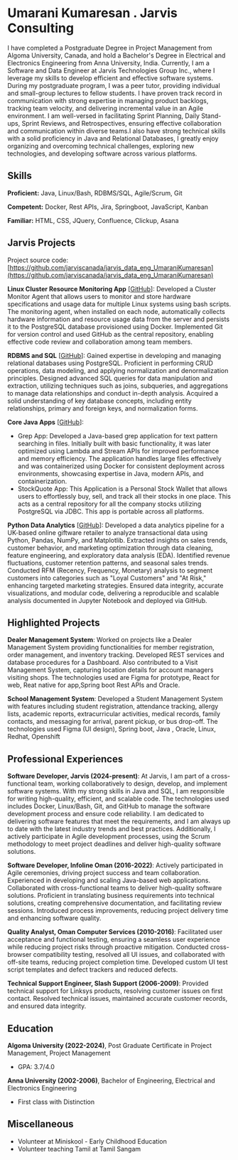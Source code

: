 # Umarani Kumaresan . Jarvis Consulting

I have completed a Postgraduate Degree in Project Management from Algoma University, Canada, and hold a Bachelor's Degree in Electrical and Electronics Engineering from Anna University, India. Currently, I am a Software and Data Engineer at Jarvis Technologies Group Inc., where I leverage my skills to develop efficient and effective software systems. During my postgraduate program, I was a peer tutor, providing individual and small-group lectures to fellow students. I have proven track record in communication with strong expertise in managing product backlogs, tracking team velocity, and delivering incremental value in an Agile environment. I am well-versed in facilitating Sprint Planning, Daily Stand-ups, Sprint Reviews, and Retrospectives, ensuring effective collaboration and communication within diverse teams.I also have strong technical skills with a solid proficiency in Java and Relational Databases, I greatly enjoy organizing and overcoming technical challenges, exploring new technologies, and developing software across various platforms.

## Skills

**Proficient:** Java, Linux/Bash, RDBMS/SQL, Agile/Scrum, Git

**Competent:** Docker, Rest APIs, Jira, Springboot, JavaScript, Kanban

**Familiar:** HTML, CSS, JQuery, Confluence, Clickup, Asana

## Jarvis Projects

Project source code: [https://github.com/jarviscanada/jarvis_data_eng_UmaraniKumaresan](https://github.com/jarviscanada/jarvis_data_eng_UmaraniKumaresan)


**Linux Cluster Resource Monitoring App** [[GitHub](https://github.com/jarviscanada/jarvis_data_eng_UmaraniKumaresan/tree/master/linux_sql)]: Developed a Cluster Monitor Agent that allows users to monitor and store hardware specifications and usage data for multiple Linux systems using bash scripts. The monitoring agent, when installed on each node, automatically collects hardware information and resource usage data from the server and persists it to the PostgreSQL database provisioned using Docker. Implemented Git for version control and used GitHub as the central repository, enabling effective code review and collaboration among team members.

**RDBMS and SQL** [[GitHub](https://github.com/jarviscanada/jarvis_data_eng_UmaraniKumaresan/tree/master/sql)]: Gained expertise in developing and managing relational databases using PostgreSQL. Proficient in performing CRUD operations, data modeling, and applying normalization and denormalization principles. Designed advanced SQL queries for data manipulation and extraction, utilizing techniques such as joins, subqueries, and aggregations to manage data relationships and conduct in-depth analysis. Acquired a solid understanding of key database concepts, including entity relationships, primary and foreign keys, and normalization forms.

**Core Java Apps** [[GitHub](https://github.com/jarviscanada/jarvis_data_eng_UmaraniKumaresan/tree/master/core_java)]:
      
  - Grep App: Developed a Java-based grep application for text pattern searching in files. Initially built with basic functionality, it was later optimized using Lambda and Stream APIs for improved performance and memory efficiency. The application handles large files effectively and was containerized using Docker for consistent deployment across environments, showcasing expertise in Java, modern APIs, and containerization.
  - StockQuote App: This Application is a Personal Stock Wallet that allows users to effortlessly buy, sell, and track all their stocks in one place. This acts as a central repository for all the company stocks utilizing PostgreSQL via JDBC. This app is portable across all platforms.

**Python Data Analytics** [[GitHub](https://github.com/jarviscanada/jarvis_data_eng_UmaraniKumaresan/tree/master/feature/python)]: Developed a data analytics pipeline for a UK-based online giftware retailer to analyze transactional data using Python, Pandas, NumPy, and Matplotlib. Extracted insights on sales trends, customer behavior, and marketing optimization through data cleaning, feature engineering, and exploratory data analysis (EDA). Identified revenue fluctuations, customer retention patterns, and seasonal sales trends. Conducted RFM (Recency, Frequency, Monetary) analysis to segment customers into categories such as "Loyal Customers" and "At Risk," enhancing targeted marketing strategies. Ensured data integrity, accurate visualizations, and modular code, delivering a reproducible and scalable analysis documented in Jupyter Notebook and deployed via GitHub.


## Highlighted Projects
**Dealer Management System**: Worked on projects like a Dealer Management System providing functionalities for member registration, order management, and inventory tracking. Developed REST services and database procedures for a Dashboard. Also contributed to a Visit Management System, capturing location details for account managers visiting shops. The technologies used are Figma for prototype, React for web, Reat native for app,Spring boot Rest APIs and Oracle.

**School Management System**: Developed a Student Management System with features including student registration, attendance tracking, allergy lists, academic reports, extracurricular activities, medical records, family contacts, and messaging for arrival, parent pickup, or bus drop-off. The technologies used Figma (UI design), Spring boot, Java , Oracle, Linux, Redhat,  Openshift


## Professional Experiences

**Software Developer, Jarvis (2024-present)**: At Jarvis, I am part of a cross-functional team, working collaboratively to design, develop, and implement software systems. With my strong skills in Java and SQL, I am responsible for writing high-quality, efficient, and scalable code. The technologies used includes Docker, Linux/Bash, Git, and GitHub to manage the software development process and ensure code reliability. I am dedicated to delivering software features that meet the requirements, and I am always up to date with the latest industry trends and best practices. Additionally, I actively participate in Agile development processes, using the Scrum methodology to meet project deadlines and deliver high-quality software solutions.

**Software Developer, Infoline Oman (2016-2022)**: Actively participated in Agile ceremonies, driving project success and team collaboration. Experienced in developing and scaling Java-based web applications. Collaborated with cross-functional teams to deliver high-quality software solutions. Proficient in translating business requirements into technical solutions, creating comprehensive documentation, and facilitating review sessions.  Introduced process improvements, reducing project delivery time and enhancing software quality.

**Quality Analyst, Oman Computer Services (2010-2016)**: Facilitated user acceptance and functional testing, ensuring a seamless user experience while reducing project risks through proactive mitigation. Conducted cross-browser compatibility testing, resolved all UI issues, and collaborated with off-site teams, reducing project completion time. Developed custom UI test script templates and defect trackers and reduced defects.

**Technical Support Engineer, Slash Support (2006-2009)**: Provided technical support for Linksys products, resolving customer issues on first contact. Resolved technical issues, maintained accurate customer records, and ensured data integrity.


## Education
**Algoma University (2022-2024)**, Post Graduate Certificate in Project Management, Project Management
- GPA: 3.7/4.0

**Anna University (2002-2006)**, Bachelor of Engineering, Electrical and Electronics Engineering
- First class with Distinction


## Miscellaneous
- Volunteer at Miniskool - Early Childhood Education
- Volunteer teaching Tamil at Tamil Sangam